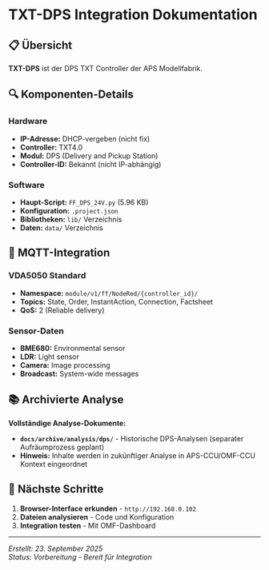 # TXT-DPS Integration Dokumentation

## 📋 Übersicht

**TXT-DPS** ist der DPS TXT Controller der APS Modellfabrik.

## 🔍 Komponenten-Details

### **Hardware**
- **IP-Adresse:** DHCP-vergeben (nicht fix)
- **Controller:** TXT4.0
- **Modul:** DPS (Delivery and Pickup Station)
- **Controller-ID:** Bekannt (nicht IP-abhängig)

### **Software**
- **Haupt-Script:** `FF_DPS_24V.py` (5.96 KB)
- **Konfiguration:** `.project.json`
- **Bibliotheken:** `lib/` Verzeichnis
- **Daten:** `data/` Verzeichnis

## 🔗 MQTT-Integration

### **VDA5050 Standard**
- **Namespace:** `module/v1/ff/NodeRed/{controller_id}/`
- **Topics:** State, Order, InstantAction, Connection, Factsheet
- **QoS:** 2 (Reliable delivery)

### **Sensor-Daten**
- **BME680:** Environmental sensor
- **LDR:** Light sensor
- **Camera:** Image processing
- **Broadcast:** System-wide messages

## 📚 Archivierte Analyse

**Vollständige Analyse-Dokumente:**
- **`docs/archive/analysis/dps/`** - Historische DPS-Analysen (separater Aufräumprozess geplant)
- **Hinweis:** Inhalte werden in zukünftiger Analyse in APS-CCU/OMF-CCU Kontext eingeordnet

## 🚀 Nächste Schritte

1. **Browser-Interface erkunden** - `http://192.168.0.102`
2. **Dateien analysieren** - Code und Konfiguration
3. **Integration testen** - Mit OMF-Dashboard

---

*Erstellt: 23. September 2025*  
*Status: Vorbereitung - Bereit für Integration*
